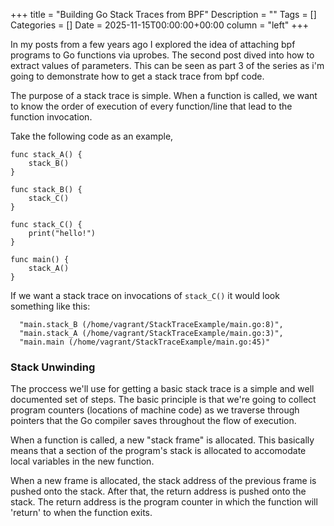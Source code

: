+++
title = "Building Go Stack Traces from BPF"
Description = ""
Tags = []
Categories = []
Date = 2025-11-15T00:00:00+00:00
column = "left"
+++

In my posts from a few years ago I explored the idea of attaching bpf programs to Go functions via uprobes. The second post dived into how to extract values of parameters. This can be seen as part 3 of the series as i'm going to demonstrate how to get a stack trace from bpf code.

The purpose of a stack trace is simple. When a function is called, we want to know the order of execution of every function/line that lead to the function invocation.

Take the following code as an example,

```
func stack_A() {
	stack_B()
}

func stack_B() {
	stack_C()
}

func stack_C() {
	print("hello!")
}

func main() {
    stack_A()
}
```

If we want a stack trace on invocations of `stack_C()` it would look something like this:

```
  "main.stack_B (/home/vagrant/StackTraceExample/main.go:8)",
  "main.stack_A (/home/vagrant/StackTraceExample/main.go:3)",
  "main.main (/home/vagrant/StackTraceExample/main.go:45)"
```

### Stack Unwinding

The proccess we'll use for getting a basic stack trace is a simple and well documented set of steps. The basic principle is that we're going to collect program counters (locations of machine code) as we traverse through pointers that the Go compiler saves throughout the flow of execution.

When a function is called, a new "stack frame" is allocated. This basically means that a section of the program's stack is allocated to accomodate local variables in the new function.

When a new frame is allocated, the stack address of the previous frame is pushed onto the stack. After that, the return address is pushed onto the stack. The return address is the program counter in which the function will 'return' to when the function exits. 